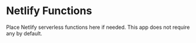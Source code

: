 # Netlify Functions

Place Netlify serverless functions here if needed. This app does not require any by default.


